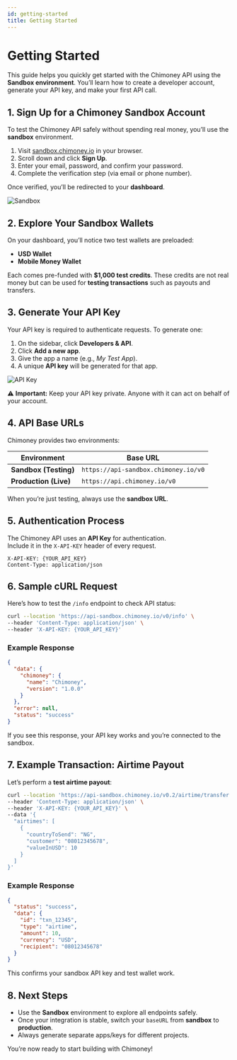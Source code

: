```yaml
---
id: getting-started
title: Getting Started
---
```



# Getting Started

This guide helps you quickly get started with the Chimoney API using the **Sandbox environment**. You’ll learn how to create a developer account, generate your API key, and make your first API call.  

## 1. Sign Up for a Chimoney Sandbox Account

To test the Chimoney API safely without spending real money, you’ll use the **sandbox** environment.

1. Visit [sandbox.chimoney.io](https://sandbox.chimoney.io) in your browser.  
2. Scroll down and click **Sign Up**.  
3. Enter your email, password, and confirm your password.  
4. Complete the verification step (via email or phone number).  

Once verified, you’ll be redirected to your **dashboard**.

![Sandbox](/img/chimoney.png)

## 2. Explore Your Sandbox Wallets

On your dashboard, you’ll notice two test wallets are preloaded:  

- **USD Wallet**  
- **Mobile Money Wallet**  

Each comes pre-funded with **$1,000 test credits**. These credits are not real money but can be used for **testing transactions** such as payouts and transfers.


## 3. Generate Your API Key

Your API key is required to authenticate requests. To generate one:

1. On the sidebar, click **Developers & API**.  
2. Click **Add a new app**.  
3. Give the app a name (e.g., *My Test App*).  
4. A unique **API key** will be generated for that app.  

![API Key](/img/chi4.png)

⚠️ **Important:** Keep your API key private. Anyone with it can act on behalf of your account.


## 4. API Base URLs

Chimoney provides two environments:  

| Environment | Base URL |
|-------------|----------|
| **Sandbox (Testing)** | `https://api-sandbox.chimoney.io/v0` |
| **Production (Live)** | `https://api.chimoney.io/v0` |

When you’re just testing, always use the **sandbox URL**.


## 5. Authentication Process

The Chimoney API uses an **API Key** for authentication.  
Include it in the `X-API-KEY` header of every request.  

```http
X-API-KEY: {YOUR_API_KEY}
Content-Type: application/json
```

## 6. Sample cURL Request

Here’s how to test the `/info` endpoint to check API status:

```bash
curl --location 'https://api-sandbox.chimoney.io/v0/info' \
--header 'Content-Type: application/json' \
--header 'X-API-KEY: {YOUR_API_KEY}'
```

### Example Response

```json
{
  "data": {
    "chimoney": {
      "name": "Chimoney",
      "version": "1.0.0"
    }
  },
  "error": null,
  "status": "success"
}
```

If you see this response, your API key works and you’re connected to the sandbox.


## 7. Example Transaction: Airtime Payout

Let’s perform a **test airtime payout**:

```bash
curl --location 'https://api-sandbox.chimoney.io/v0.2/airtime/transfer' \
--header 'Content-Type: application/json' \
--header 'X-API-KEY: {YOUR_API_KEY}' \
--data '{
  "airtimes": [
    {
      "countryToSend": "NG",
      "customer": "08012345678",
      "valueInUSD": 10
    }
  ]
}'
```

### Example Response

```json
{
  "status": "success",
  "data": {
    "id": "txn_12345",
    "type": "airtime",
    "amount": 10,
    "currency": "USD",
    "recipient": "08012345678"
  }
}
```

This confirms your sandbox API key and test wallet work.


## 8. Next Steps

* Use the **Sandbox** environment to explore all endpoints safely.
* Once your integration is stable, switch your `baseURL` from **sandbox** to **production**.
* Always generate separate apps/keys for different projects.

You’re now ready to start building with Chimoney!

```


